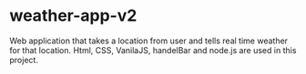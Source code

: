 # weather-app-v2
Web application that takes a location from user and tells real time weather for that location.
Html, CSS, VanilaJS, handelBar and node.js are used in this project.
